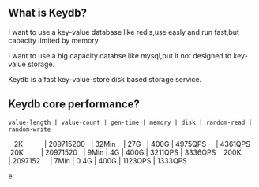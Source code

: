 What is Keydb?
--------------

I want to use a key-value database like redis,use easly and run fast,but capacity limited by memory.

I want to use a big capacity databse like mysql,but it not designed to key-value storage.

Keydb is a fast key-value-store disk based storage service.




Keydb core performance? 
--------------

    value-length | value-count | gen-time | memory | disk | random-read | random-write 
    2K           | 209715200   | 32Min    | 27G    | 400G |	4975QPS     | 4361QPS
    20K          | 20971520    | 9Min     | 4G     | 400G |	3211QPS     | 3336QPS
    200K         | 2097152     | 7Min     | 0.4G   | 400G |	1123QPS     | 1333QPS

e
